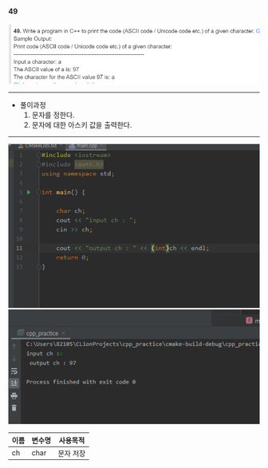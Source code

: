 #### 49

<img src="./49문제.PNG">

***

- 풀이과정
  1. 문자를 정한다.
  2. 문자에 대한 아스키 값을 출력한다.

***

<img src="./49소스.PNG">

<img src="./49답.PNG">

| 이름 | 변수명 | 사용목적  |
| ---- | ------ | --------- |
| ch   | char   | 문자 저장 |



